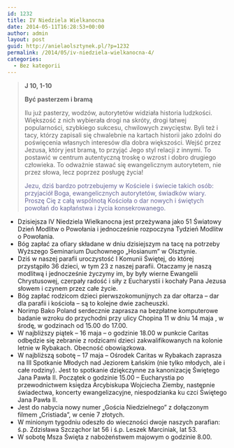 ```yaml
---
id: 1232
title: IV Niedziela Wielkanocna
date: 2014-05-11T16:28:53+00:00
author: admin
layout: post
guid: http://anielaolsztynek.pl/?p=1232
permalink: /2014/05/iv-niedziela-wielkanocna-4/
categories:
  - Bez kategorii
---
```

> **J 10, 1-10**
> 
> **Być pasterzem i bramą**
> 
> Ilu już pasterzy, wodzów, autorytetów widziała historia ludzkości. Większość z nich wybierała drogi na skróty, drogi łatwej popularności, szybkiego sukcesu, chwilowych zwycięstw. Byli też i tacy, którzy zapisali się chwalebnie na kartach historii jako zdolni do poświęcenia własnych interesów dla dobra większości. Wejść przez Jezusa, który jest bramą, to przyjąć Jego styl relacji z innymi. To postawić w centrum autentyczną troskę o wzrost i dobro drugiego człowieka. To odważnie stawać się ewangelicznym autorytetem, nie przez słowa, lecz poprzez posługę życia!
> 
> <span style="color: #666699;">Jezu, dziś bardzo potrzebujemy w Kościele i świecie takich osób: przyjaciół Boga, ewangelicznych autorytetów, świadków wiary. Proszę Cię z całą wspólnotą Kościoła o dar nowych i świętych powołań do kapłaństwa i życia konsekrowanego.</span>

  * Dzisiejsza IV Niedziela Wielkanocna jest przeżywana jako 51 Światowy Dzień Modlitw o Powołania i jednocześnie rozpoczyna Tydzień Modlitw o Powołania.
  * Bóg zapłać za ofiary składane w dniu dzisiejszym na tacę na potrzeby Wyższego Seminarium Duchownego &#8222;Hosianum&#8221; w Olsztynie.
  * Dziś w naszej parafii uroczystość I Komunii Świętej, do której przystąpiło 36 dzieci, w tym 23 z naszej parafii. Otaczamy je naszą modlitwą i jednocześnie życzymy im, by były wierne Ewangelii Chrystusowej, czerpały radość i siły z Eucharystii i kochały Pana Jezusa słowem i czynem przez całe życie.
  * Bóg zapłać rodzicom dzieci pierwszokomunijnych za dar ołtarza &#8211; dar dla parafii i kościoła &#8211; są to kolejne dwie zacheuszki.
  * Norimp Bako Poland serdecznie zaprasza na bezpłatne komputerowe badanie wzroku do przychodni przy ulicy Chopina 11 w dniu 14 maja , w środę, w godzinach od 15.00 do 17.00.
  * W najbliższy piątek &#8211; 16 maja &#8211; o godzinie 18.00 w punkcie Caritas odbędzie się zebranie z rodzicami dzieci zakwalifikowanych na kolonie letnie w Rybakach. Obecność obowiązkowa.
  * W najbliższą sobotę &#8211; 17 maja &#8211; Ośrodek Caritas w Rybakach zaprasza na III Spotkanie Młodych nad Jeziorem Łańskim (nie tylko młodych, ale i całe rodziny). Jest to spotkanie dziękczynne za kanonizację Świętego Jana Pawła II. Początek o godzinie 15.00 &#8211; Eucharystia po przewodnictwem księdza Arcybiskupa Wojciecha Ziemby, następnie świadectwa, koncerty ewangelizacyjne, niespodzianka ku czci Świętego Jana Pawła II.
  * Jest do nabycia nowy numer &#8222;Gościa Niedzielnego&#8221; z dołączonym filmem &#8222;Cristiada&#8221;, w cenie 7 złotych.
  * W minionym tygodniu odeszło do wieczności dwoje naszych parafian: ś.p. Zdzisława Szcząchor lat 56 i ś.p. Leszek Marciniak, lat 53.
  * W sobotę Msza Święta z nabożeństwem majowym o godzinie 8.00.